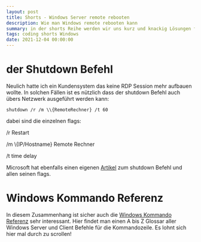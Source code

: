 ```yaml
---
layout: post
title: Shorts - Windows Server remote rebooten
description: Wie man Windows remote rebooten kann
summary: in der shorts Reihe werden wir uns kurz und knackig Lösungen für häufig auftretende SysAdmin Probleme anschauen. Diesmal geht es darum Windows per remote Befehl zu rebooten  
tags: coding shorts Windows
date: 2021-12-04 00:00:00
---
```


# der Shutdown Befehl

Neulich hatte ich ein Kundensystem das keine RDP Session mehr aufbauen wollte. In solchen Fällen ist es nützlich dass der shutdown Befehl auch übers Netzwerk ausgeführt werden kann:

```
shutdown /r /m \\{RemoteRechner} /t 60
```
dabei sind die einzelnen flags:

/r Restart

/m \\{IP/Hostname} Remote Rechner

/t time delay

Microsoft hat ebenfalls einen eigenen [Artikel](https://docs.microsoft.com/en-us/windows-server/administration/windows-commands/shutdown) zum shutdown Befehl und allen seinen flags.

# Windows Kommando Referenz

In diesem Zusammenhang ist sicher auch die [Windows Kommando Referenz](https://docs.microsoft.com/en-us/windows-server/administration/windows-commands/windows-commands) sehr interessant. Hier findet man einen A bis Z Glossar aller Windows Server und Client Befehle für die Kommandozeile. Es lohnt sich hier mal durch zu scrollen!